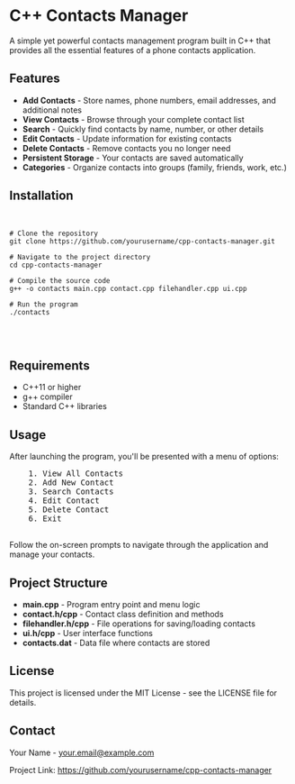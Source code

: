 <!DOCTYPE html>
<html>
<body>
  <h1>C++ Contacts Manager</h1>
  
  <p>A simple yet powerful contacts management program built in C++ that provides all the essential features of a phone contacts application.</p>
  
  <h2>Features</h2>
  <ul>
    <li><strong>Add Contacts</strong> - Store names, phone numbers, email addresses, and additional notes</li>
    <li><strong>View Contacts</strong> - Browse through your complete contact list</li>
    <li><strong>Search</strong> - Quickly find contacts by name, number, or other details</li>
    <li><strong>Edit Contacts</strong> - Update information for existing contacts</li>
    <li><strong>Delete Contacts</strong> - Remove contacts you no longer need</li>
    <li><strong>Persistent Storage</strong> - Your contacts are saved automatically</li>
    <li><strong>Categories</strong> - Organize contacts into groups (family, friends, work, etc.)</li>
  </ul>
  
  <h2>Installation</h2>
  <pre>
    
    # Clone the repository
    git clone https://github.com/yourusername/cpp-contacts-manager.git
    
    # Navigate to the project directory
    cd cpp-contacts-manager
    
    # Compile the source code
    g++ -o contacts main.cpp contact.cpp filehandler.cpp ui.cpp
    
    # Run the program
    ./contacts
  </pre>
  
  <h2>Requirements</h2>
  <ul>
    <li>C++11 or higher</li>
    <li>g++ compiler</li>
    <li>Standard C++ libraries</li>
  </ul>
  
  <h2>Usage</h2>
  <p>After launching the program, you'll be presented with a menu of options:</p>
  <pre>
    1. View All Contacts
    2. Add New Contact
    3. Search Contacts
    4. Edit Contact
    5. Delete Contact
    6. Exit
  </pre>
  
  <p>Follow the on-screen prompts to navigate through the application and manage your contacts.</p>
  
  <h2>Project Structure</h2>
  <ul>
    <li><strong>main.cpp</strong> - Program entry point and menu logic</li>
    <li><strong>contact.h/cpp</strong> - Contact class definition and methods</li>
    <li><strong>filehandler.h/cpp</strong> - File operations for saving/loading contacts</li>
    <li><strong>ui.h/cpp</strong> - User interface functions</li>
    <li><strong>contacts.dat</strong> - Data file where contacts are stored</li>
  </ul>
  
  <h2>License</h2>
  <p>This project is licensed under the MIT License - see the LICENSE file for details.</p>
  
  <h2>Contact</h2>
  <p>Your Name - <a href="mailto:your.email@example.com">your.email@example.com</a></p>
  <p>Project Link: <a href="https://github.com/yourusername/cpp-contacts-manager">https://github.com/yourusername/cpp-contacts-manager</a></p>
</body>
</html>
